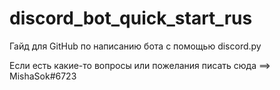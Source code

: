 # discord_bot_quick_start_rus
 Гайд для GitHub по написанию бота c помощью discord.py
 
Если есть какие-то вопросы или пожелания писать сюда ==> MishaSok#6723
